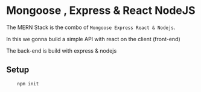 # Mongoose , Express & React NodeJS

The MERN Stack is the combo of `Mongoose Express React & Nodejs`.

In this we gonna build a simple API with react on the client (front-end)

The back-end is build with express & nodejs


## Setup

```sh
    npm init
```
